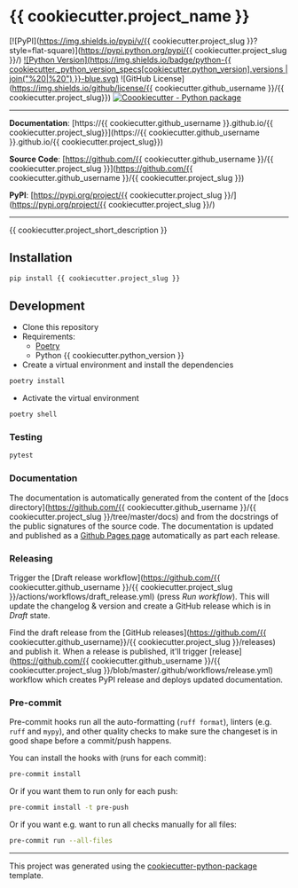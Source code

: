 # {{ cookiecutter.project_name }}

[![PyPI](https://img.shields.io/pypi/v/{{ cookiecutter.project_slug }}?style=flat-square)](https://pypi.python.org/pypi/{{ cookiecutter.project_slug }}/)
[![Python Version](https://img.shields.io/badge/python-{{ cookiecutter._python_version_specs[cookiecutter.python_version].versions | join("%20|%20") }}-blue.svg)](https://www.python.org/downloads/)
![GitHub License](https://img.shields.io/github/license/{{ cookiecutter.github_username }}/{{ cookiecutter.project_slug}})
[![Coookiecutter - Python package](https://img.shields.io/badge/cookiecutter-nekeal-00a86b?style=flat-square&logo=cookiecutter&logoColor=D4AFff&link=https://github.com/nekeal/cookiecutter-python-package)](https://github.com/nekeal/cookiecutter-python-package)

---

**Documentation**: [https://{{ cookiecutter.github_username }}.github.io/{{ cookiecutter.project_slug}}](https://{{ cookiecutter.github_username }}.github.io/{{ cookiecutter.project_slug}})

**Source Code**: [https://github.com/{{ cookiecutter.github_username }}/{{ cookiecutter.project_slug }}](https://github.com/{{ cookiecutter.github_username }}/{{ cookiecutter.project_slug }})

**PyPI**: [https://pypi.org/project/{{ cookiecutter.project_slug }}/](https://pypi.org/project/{{ cookiecutter.project_slug }}/)

---

{{ cookiecutter.project_short_description }}

## Installation

```sh
pip install {{ cookiecutter.project_slug }}
```

## Development

* Clone this repository
* Requirements:
  * [Poetry](https://python-poetry.org/)
  * Python {{ cookiecutter.python_version }}
* Create a virtual environment and install the dependencies

```sh
poetry install
```

* Activate the virtual environment

```sh
poetry shell
```

### Testing

```sh
pytest
```

### Documentation

The documentation is automatically generated from the content of the [docs directory](https://github.com/{{ cookiecutter.github_username }}/{{ cookiecutter.project_slug }}/tree/master/docs) and from the docstrings
 of the public signatures of the source code. The documentation is updated and published as a [Github Pages page](https://pages.github.com/) automatically as part each release.

### Releasing

Trigger the [Draft release workflow](https://github.com/{{ cookiecutter.github_username }}/{{ cookiecutter.project_slug }}/actions/workflows/draft_release.yml)
(press _Run workflow_). This will update the changelog & version and create a GitHub release which is in _Draft_ state.

Find the draft release from the
[GitHub releases](https://github.com/{{ cookiecutter.github_username}}/{{ cookiecutter.project_slug }}/releases) and publish it. When
 a release is published, it'll trigger [release](https://github.com/{{ cookiecutter.github_username }}/{{ cookiecutter.project_slug }}/blob/master/.github/workflows/release.yml) workflow which creates PyPI
 release and deploys updated documentation.

### Pre-commit

Pre-commit hooks run all the auto-formatting (`ruff format`), linters (e.g. `ruff` and `mypy`), and other quality
 checks to make sure the changeset is in good shape before a commit/push happens.

You can install the hooks with (runs for each commit):

```sh
pre-commit install
```

Or if you want them to run only for each push:

```sh
pre-commit install -t pre-push
```

Or if you want e.g. want to run all checks manually for all files:

```sh
pre-commit run --all-files
```

---

This project was generated using the [cookiecutter-python-package](https://github.com/woltapp/wolt-python-package-cookiecutter) template.
